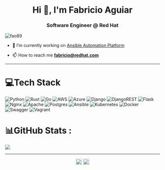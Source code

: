 <h1 align="center">Hi 👋, I'm Fabricio Aguiar</h1>
<h3 align="center">Software Engineer @ Red Hat</h3>
<p align="left"> <img src="https://komarev.com/ghpvc/?username=fao89" alt="fao89" /> </p>

- 🔭 I’m currently working on [Ansible Automation Platform](https://ansible.com)

- 📫 How to reach me **fabricio@redhat.com**

---

# 💻Tech Stack
![Python](https://img.shields.io/badge/python-3670A0?style=for-the-badge&logo=python&logoColor=ffdd54) ![Rust](https://img.shields.io/badge/rust-%23000000.svg?style=for-the-badge&logo=rust&logoColor=white) ![Go](https://img.shields.io/badge/go-%2300ADD8.svg?style=for-the-badge&logo=go&logoColor=white) ![AWS](https://img.shields.io/badge/AWS-%23FF9900.svg?style=for-the-badge&logo=amazon-aws&logoColor=white) ![Azure](https://img.shields.io/badge/azure-%230072C6.svg?style=for-the-badge&logo=azure-devops&logoColor=white) ![Django](https://img.shields.io/badge/django-%23092E20.svg?style=for-the-badge&logo=django&logoColor=white) ![DjangoREST](https://img.shields.io/badge/DJANGO-REST-ff1709?style=for-the-badge&logo=django&logoColor=white&color=ff1709&labelColor=gray) ![Flask](https://img.shields.io/badge/flask-%23000.svg?style=for-the-badge&logo=flask&logoColor=white) ![Nginx](https://img.shields.io/badge/nginx-%23009639.svg?style=for-the-badge&logo=nginx&logoColor=white) ![Apache](https://img.shields.io/badge/apache-%23D42029.svg?style=for-the-badge&logo=apache&logoColor=white) ![Postgres](https://img.shields.io/badge/postgres-%23316192.svg?style=for-the-badge&logo=postgresql&logoColor=white) ![Ansible](https://img.shields.io/badge/ansible-%231A1918.svg?style=for-the-badge&logo=ansible&logoColor=white) ![Kubernetes](https://img.shields.io/badge/kubernetes-%23326ce5.svg?style=for-the-badge&logo=kubernetes&logoColor=white) ![Docker](https://img.shields.io/badge/docker-%230db7ed.svg?style=for-the-badge&logo=docker&logoColor=white) ![Swagger](https://img.shields.io/badge/-Swagger-%23Clojure?style=for-the-badge&logo=swagger&logoColor=white) ![Vagrant](https://img.shields.io/badge/vagrant-%231563FF.svg?style=for-the-badge&logo=vagrant&logoColor=white)
# 📊GitHub Stats :
![](https://github-readme-stats.vercel.app/api?username=fao89&theme=radical&hide_border=false&include_all_commits=false&count_private=false)<br/>

---

<p align="center">
<a href="https://dev.to/fabricioaguiar" target="blank"><img align="center" src="https://cdn.jsdelivr.net/npm/simple-icons@3.0.1/icons/dev-dot-to.svg" alt="fabricioaguiar" height="20" width="20" /></a>
<a href="https://linkedin.com/in/aguiarfabricio" target="blank"><img align="center" src="https://cdn.jsdelivr.net/npm/simple-icons@3.0.1/icons/linkedin.svg" alt="aguiarfabricio" height="20" width="20" /></a>
</p>
